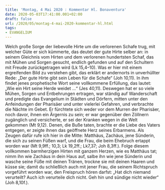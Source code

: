 ```yaml
---
title: 'Montag, 4 Mai 2020 : Kommentar Hl. Bonaventura'
date: 2020-05-03T17:41:00.001+02:00
draft: false
url: /2020/05/montag-4-mai-2020-kommentar-hl.html
tags: 
- EVANGELIUM
---
```


Welch große Sorge der liebevolle Hirte um die verlorenen Schafe trug, mit welcher Güte er sich kümmerte, das deutet der gute Hirte selber an: in seinem Gleichnis vom Hirten und dem verlorenen hundertsten Schaf, das mit Mühen und Sorgen gesucht, endlich gefunden und auf den Schultern mit Freude zurückgetragen wird (Lk 15,4–10). Was er hier mit einem ergreifenden Bild zu verstehen gibt, das erklärt er andernorts in unverhüllter Rede: „Der gute Hirte gibt sein Leben für die Schafe“ (Joh 10,11). In ihm findet jenes prophetische Wort seine vollkommene Erfüllung, das lautet: „Wie ein Hirt seine Herde weidet …“ (Jes 40,11). Deswegen hat er so viele Mühen, Sorgen und Entbehrungen ertragen, war ständig auf Wanderschaft und predigte das Evangelium in Städten und Dörfern, mitten unter den Anfeindungen der Pharisäer und unter vielerlei Gefahren, und verbrachte die Nächte im Gebet. Er fürchtete sich weder vor dem Murren der Pharisäer, noch davor, ihnen ein Ärgernis zu sein; er war gegenüber den Zöllnern zugänglich und versicherte, er sei der Kranken wegen in die Welt gekommen (Mt 9,12). Denen, die Buße taten, brachte er die Liebe des Vaters entgegen, er zeigte ihnen das geöffnete Herz seines Erbarmens. Als Zeugen dafür rufe ich hier in die Mitte: Matthäus, Zachäus, jene Sünderin, die sich zu seinen Füßen warf, und die Frau, die beim Ehebruch ertappt worden war (Mt 9,9ff.; 10,3; Lk 19,2ff.; Lk7,37; Joh 8,3ff.). Folge diesem vollkommen barmherzigen Hirten mit ganzem Herzen, wie es Matthäus tat; nimm ihn wie Zachäus in dein Haus auf, salbe ihn wie jene Sünderin und wasche seine Füße mit deinen Tränen, trockne sie mit deinen Haaren und küsse sie; damit du schließlich auch mit jener Frau, die seinem Richtspruch vorgeführt worden war, den Freispruch hören darfst: „Hat dich niemand verurteilt? Auch ich verurteile dich nicht. Geh hin und sündige nicht wieder“ (Joh 8,10f.).